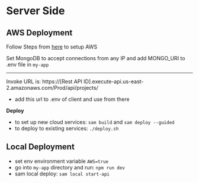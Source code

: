 # Server Side

## AWS Deployment
Follow Steps from [here](https://github.com/Musa-Azeem/aws-test) to setup AWS

Set MongoDB to accept connections from any IP and add MONGO_URI to .env file in `my-app`

---
Invoke URL is: https://[Rest API ID].execute-api.us-east-2.amazonaws.com/Prod/api/projects/
- add this url to .env of client and use from there

**Deploy**
- to set up new cloud services: `sam build` and `sam deploy --guided`
- to deploy to existing services: `./deploy.sh`

## Local Deployment
- set env environment variable `AWS=true`
- go into `my-app` directory and run: `npm run dev`
- sam local deploy: `sam local start-api`